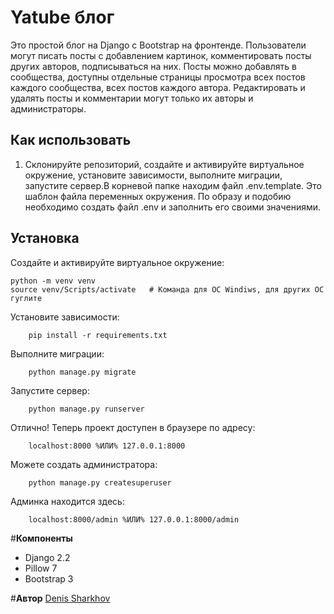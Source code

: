 
# **Yatube блог**

Это простой блог на Django с Bootstrap на фронтенде. Пользователи могут писать посты с добавлением картинок, 
комментировать посты других авторов, подписываться на них. Посты можно добавлять в сообщества, 
доступны отдельные страницы просмотра всех постов каждого сообщества, всех постов каждого автора. 
Редактировать и удалять посты и комментарии могут только их авторы и администраторы.

## Как использовать

1.  Склонируйте репозиторий, создайте и активируйте виртуальное окружение, установите зависимости, 
выполните миграции, 
запустите сервер.В корневой папке находим файл .env.template. 
Это шаблон файла переменных окружения. По образу и подобию необходимо создать файл .env и заполнить его своими значениями.


## Установка
Создайте и активируйте виртуальное окружение:

    python -m venv venv
    source venv/Scripts/activate   # Команда для ОС Windiws, для других ОС гуглите

Установите зависимости:

        pip install -r requirements.txt

Выполните миграции:

        python manage.py migrate

Запустите сервер:

        python manage.py runserver

Отлично! Теперь проект доступен в браузере по адресу:

        localhost:8000 %ИЛИ% 127.0.0.1:8000

Можете создать администратора:

        python manage.py createsuperuser

Админка находится здесь:
        
        localhost:8000/admin %ИЛИ% 127.0.0.1:8000/admin
        
        
#**Компоненты**
 - Django 2.2
 - Pillow 7
 - Bootstrap 3
 
#**Автор**
[Denis Sharkhov](https://github.com/Denisscore)